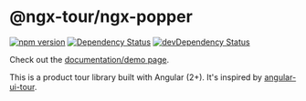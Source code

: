 # @ngx-tour/ngx-popper

[![npm version](https://badge.fury.io/js/%40ngx-tour%2Fngx-popper.svg)](https://badge.fury.io/js/%40ngx-tour%2Fngx-popper)
[![Dependency Status](https://david-dm.org/ngx-tour/ngx-tour-ngx-popper.svg)](https://david-dm.org/ngx-tour/ngx-tour-ngx-popper)
[![devDependency Status](https://david-dm.org/ngx-tour/ngx-tour-ngx-popper/dev-status.svg)](https://david-dm.org/ngx-tour/ngx-tour-ngx-popper?type=dev)

Check out the [documentation/demo page](https://ngx-tour.github.io/ngx-tour/).

This is a product tour library built with Angular (2+). It's inspired by [angular-ui-tour](http://benmarch.github.io/angular-ui-tour).
